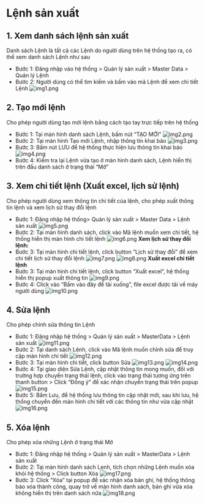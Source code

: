 # Lệnh sản xuất

## 1. Xem danh sách lệnh sản xuất

Danh sách Lệnh là tất cả các Lệnh do người dùng trên hệ thống tạo ra, có thể xem danh sách Lệnh như sau

- Bước 1: Đăng nhập vào hệ thống > Quản lý sản xuất > Master Data > Quản lý Lệnh
- Bước 2: Người dùng có thể tìm kiếm và bấm vào mã Lệnh để xem chi tiết Lệnh
  ![img1.png](/img/Workorder/img1.png)

## 2. Tạo mới lệnh

Cho phép người dùng tạo mới lệnh bằng cách tạo tay trực tiếp trên hệ thống

- Bước 1: Tại màn hình danh sách Lệnh, bấm nút “TẠO MỚI”
  ![img2.png](/img/Workorder/img2.png)
- Bước 2: Tại màn hình Tạo mới Lệnh, nhập thông tin khai báo
  ![img3.png](/img/Workorder/img3.png)
- Bước 3: Bấm nút LƯU để hệ thống thực hiện lưu thông tin khai báo
  ![img4.png](/img/Workorder/img4.png)
- Bước 4: Kiểm tra lại Lệnh vừa tạo ở màn hình danh sách, Lệnh hiển thị trên đầu danh sách ở trạng thái “Mở”

## 3. Xem chi tiết lệnh (Xuất excel, lịch sử lệnh)

Cho phép người dùng xem thông tin chi tiết của lệnh, cho phép xuất thông tin lệnh và xem lịch sử thay đổi lệnh

- Bước 1: Đăng nhập hệ thống> Quản lý sản xuất > Master Data > Lệnh sản xuất
  ![img5.png](/img/Workorder/img5.png)
- Bước 2: Tại màn hình danh sách, click vào Mã lệnh muốn xem chi tiết, hệ thống hiển thị màn hình chi tiết lệnh
  ![img6.png](/img/Workorder/img6.png)
  **Xem lịch sử thay đổi lệnh:**
- Bước 3: Tại màn hình chi tiết lệnh, click button “Lịch sử thay đổi” để xem chi tiết lịch sử thay đổi lệnh
  ![img7.png](/img/Workorder/img7.png)
  ![img8.png](/img/Workorder/img8.png)
  **Xuất excel chi tiết lệnh**
- Bước 3: Tại màn hình chi tiết lệnh, click button “Xuất excel”, hệ thống hiển thị popup xuất thông tin
  ![img9.png](/img/Workorder/img9.png)
- Bước 4: Click vào “Bấm vào đây để tải xuống”, file excel được tải về máy người dùng
  ![img10.png](/img/Workorder/img10.png)

## 4. Sửa lệnh

Cho phép chỉnh sửa thông tin Lệnh

- Bước 1: Đăng nhập hệ thống > Quản lý sản xuất > MasterData > Lệnh sản xuất
  ![img11.png](/img/Workorder/img11.png)
- Bước 2: Tại danh sách Lệnh, click vào Mã lệnh muốn chỉnh sửa để truy cập màn hình chi tiết
  ![img12.png](/img/Workorder/img12.png)
- Bước 3: Tại màn hình chi tiết, click button Sửa
  ![img13.png](/img/Workorder/img13.png)
  ![img14.png](/img/Workorder/img14.png)
- Bước 4: Tại giao diện Sửa Lệnh, cập nhật thông tin mong muốn, đối với trường hợp chuyển trạng thái lệnh, click vào trạng thái tương ứng trên thanh button > Click “Đồng ý” để xác nhận chuyển trạng thái trên popup
  ![img15.png](/img/Workorder/img15.png)
- Bước 5: Bấm Lưu, để hệ thống lưu thông tin cập nhật mới, sau khi lưu, hệ thống chuyển đến màn hình chi tiết với các thông tin như vừa cập nhật
  ![img16.png](/img/Workorder/img16.png)

## 5. Xóa lệnh

Cho phép xóa những Lệnh ở trạng thái Mở

- Bước 1: Đăng nhập hệ thống > Quản lý sản xuất > MasterData > Lệnh sản xuất
- Bước 2: Tại màn hình danh sách Lẹnh, tích chọn những Lệnh muốn xóa khỏi hệ thống > Click button Xóa
  ![img17.png](/img/Workorder/img17.png)
- Bước 3: Click “Xóa” tại popup để xác nhận xóa bản ghi, hệ thống thông báo xóa thành công, quay trở về màn hình danh sách, bản ghi vừa xóa không hiển thị trên danh sách nữa
  ![img18.png](/img/Workorder/img18.png)
